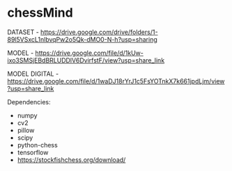 # chessMind

DATASET - https://drive.google.com/drive/folders/1-89l5VSxcL1nlbvqPw2o5Qk-dMO0-N-h?usp=sharing

MODEL - https://drive.google.com/file/d/1kUw-ixo3SMSjEBdBRLUDDlV6DvirfstF/view?usp=share_link

MODEL DIGITAL - https://drive.google.com/file/d/1waDJ18rYrJ1c5FsYOTnkX7k661jpdLjm/view?usp=share_link

Dependencies:
  - numpy
  - cv2
  - pillow
  - scipy
  - python-chess
  - tensorflow
  - https://stockfishchess.org/download/
